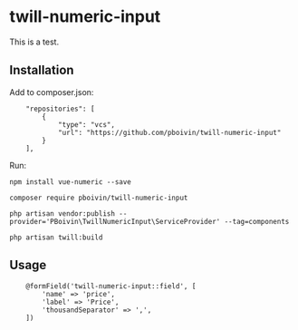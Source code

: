 # twill-numeric-input

This is a test.

## Installation

Add to composer.json:
```
    "repositories": [
        {
            "type": "vcs",
            "url": "https://github.com/pboivin/twill-numeric-input"
        }
    ],
```

Run:
```
npm install vue-numeric --save

composer require pboivin/twill-numeric-input 

php artisan vendor:publish --provider='PBoivin\TwillNumericInput\ServiceProvider' --tag=components

php artisan twill:build
```

## Usage

```
    @formField('twill-numeric-input::field', [
        'name' => 'price',
        'label' => 'Price',
        'thousandSeparator' => ',',
    ])
```
